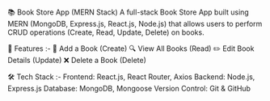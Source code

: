 📚 Book Store App (MERN Stack) A full-stack Book Store App built using MERN (MongoDB, Express.js, React.js, Node.js) that allows users to perform CRUD operations (Create, Read, Update, Delete) on books.

🚀 Features :- 📖 Add a Book (Create) 🔍 View All Books (Read) ✏️ Edit Book Details (Update) ❌ Delete a Book (Delete)

🛠️ Tech Stack :- Frontend: React.js, React Router, Axios Backend: Node.js, Express.js Database: MongoDB, Mongoose Version Control: Git & GitHub
